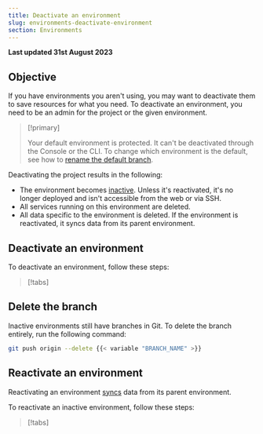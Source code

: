 ```yaml
---
title: Deactivate an environment
slug: environments-deactivate-environment
section: Environments
---
```


**Last updated 31st August 2023**



## Objective  

If you have environments you aren't using, you may want to deactivate them to save resources for what you need.
To deactivate an environment, you need to be an admin for the project or the given environment.

> [!primary]  
> 
> Your default environment is protected.
> It can't be deactivated through the Console or the CLI.
> To change which environment is the default, see how to [rename the default branch](./default-environment.md).
> 
> 

Deactivating the project results in the following:

* The environment becomes [inactive](../other/glossary.md#inactive-environment).
  Unless it's reactivated, it's no longer deployed and isn't accessible from the web or via SSH.
* All services running on this environment are deleted.
* All data specific to the environment is deleted.
  If the environment is reactivated, it syncs data from its parent environment.

## Deactivate an environment

To deactivate an environment, follow these steps:

> [!tabs]      

## Delete the branch

Inactive environments still have branches in Git.
To delete the branch entirely, run the following command:

```bash
git push origin --delete {{< variable "BRANCH_NAME" >}}
```

## Reactivate an environment

Reactivating an environment [syncs](../other/glossary.md#sync) data from its parent environment.

To reactivate an inactive environment, follow these steps:

> [!tabs]      
